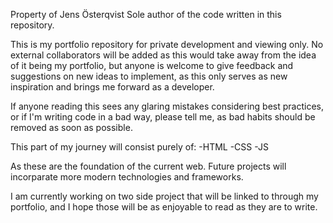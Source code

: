 Property of Jens Österqvist
Sole author of the code written in this repository.

This is my portfolio repository for private development and viewing only. No external collaborators will be added as this would take away from the idea of it being my portfolio, but anyone is welcome to give feedback and suggestions on new ideas to implement, as this only serves as new inspiration and brings me forward as a developer.

If anyone reading this sees any glaring mistakes considering best practices, or if I'm writing code in a bad way, please tell me, as bad habits should be removed as soon as possible.

This part of my journey will consist purely of:
-HTML
-CSS
-JS

As these are the foundation of the current web. 
Future projects will incorparate more modern technologies and frameworks.

I am currently working on two side project that will be linked to through my portfolio, and I hope those will be as enjoyable to read as they are to write.
